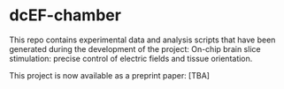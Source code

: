 # dcEF-chamber

This repo contains experimental data and analysis scripts that have been generated during the development of the project: On-chip brain slice stimulation: precise control of electric fields and tissue orientation.

This project is now available as a preprint paper: [TBA]
